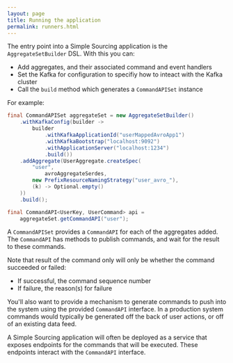 ```yaml
---
layout: page
title: Running the application
permalink: runners.html
---
```


The entry point into a Simple Sourcing application is the `AggregateSetBuilder` DSL. With this you can:
* Add aggregates, and their associated command and event handlers
* Set the Kafka for configuration to specifiy how to inteact with the Kafka cluster
* Call the `build` method which generates a `CommandAPISet` instance

For example:

```java
final CommandAPISet aggregateSet = new AggregateSetBuilder()
    .withKafkaConfig(builder ->
        builder
            .withKafkaApplicationId("userMappedAvroApp1")
            .withKafkaBootstrap("localhost:9092")
            .withApplicationServer("localhost:1234")
            .build())
    .addAggregate(UserAggregate.createSpec(
        "user",
            avroAggregateSerdes,
        new PrefixResourceNamingStrategy("user_avro_"),
        (k) -> Optional.empty()
    ))
    .build();

final CommandAPI<UserKey, UserCommand> api =
    aggregateSet.getCommandAPI("user");
```

A `CommandAPISet` provides a `CommandAPI` for each of the aggregates added. The `CommandAPI` has methods to publish commands,
and wait for the result to these commands.

Note that result of the command only will only be whether the command succeeded or failed:
* If successful, the command sequence number
* If failure, the reason(s) for failure

You'll also want to provide a mechanism to generate commands to push into the system using the provided
`CommandAPI` interface.  In a production system commands would typically be generated off the back of user actions,
or off of an existing data feed.

A Simple Sourcing application will often be deployed as a service that exposes endpoints for the commands that will be executed.
These endpoints interact with the `CommandAPI` interface. 
